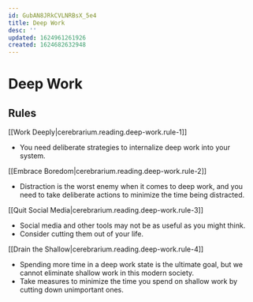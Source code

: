 ```yaml
---
id: GubAN8JRkCVLNRBsX_5e4
title: Deep Work
desc: ''
updated: 1624961261926
created: 1624682632948
---
```


# Deep Work

## Rules

[[Work Deeply|cerebrarium.reading.deep-work.rule-1]]
- You need deliberate strategies to internalize deep work into your system.

[[Embrace Boredom|cerebrarium.reading.deep-work.rule-2]]
- Distraction is the worst enemy when it comes to deep work, and you need to take deliberate actions to minimize the time being distracted.

[[Quit Social Media|cerebrarium.reading.deep-work.rule-3]]
- Social media and other tools may not be as useful as you might think.
- Consider cutting them out of your life.

[[Drain the Shallow|cerebrarium.reading.deep-work.rule-4]]
- Spending more time in a deep work state is the ultimate goal, but we cannot eliminate shallow work in this modern society.
- Take measures to minimize the time you spend on shallow work by cutting down unimportant ones.
